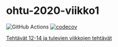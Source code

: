 # ohtu-2020-viikko1

![GitHub Actions](https://github.com/Skorp7/ohtu-2020-viikko1/workflows/Java%20CI%20with%20Gradle/badge.svg)
[![codecov](https://codecov.io/gh/Skorp7/ohtu-2020-viikko1/branch/main/graph/badge.svg?token=1HBLBXVZ95)](undefined)

[Tehtävät 12-14 ja tulevien viikkojen tehtävät](https://github.com/Skorp7/ohtu-2020)
